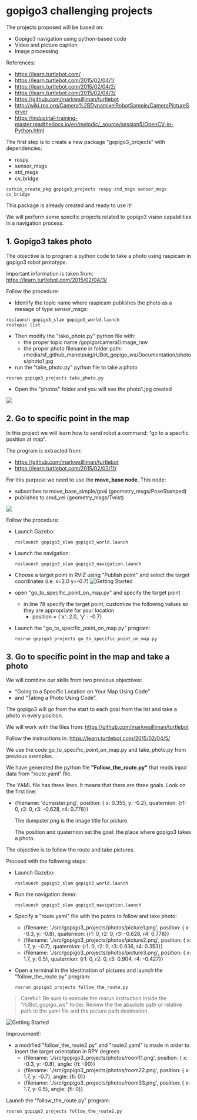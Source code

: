 # **gopigo3 challenging projects**

The projects proposed will be based on:
- Gopigo3 navigation using python-based code
- Video and picture caption
- Image processing

References:
- https://learn.turtlebot.com/
- https://learn.turtlebot.com/2015/02/04/1/
- https://learn.turtlebot.com/2015/02/04/2/
- https://learn.turtlebot.com/2015/02/04/3/
- https://github.com/markwsilliman/turtlebot
- http://wiki.ros.org/Camera%2BDynamixelRobotSample/CameraPictureServer
- https://industrial-training-master.readthedocs.io/en/melodic/_source/session5/OpenCV-in-Python.html

The first step is to create a new package "gopigo3_projects" with dependencies:
- rospy
- sensor_msgs
- std_msgs
- cv_bridge

```shell
catkin_create_pkg gopigo3_projects rospy std_msgs sensor_msgs cv_bridge
```
This package is already created and ready to use it!

We will perform some specific projects related to gopigo3 vision capabilities in a navigation process.

## 1. Gopigo3 takes photo
The objective is to program a python code to take a photo using raspicam in gopigo3 robot prototype.

Important information is taken from: https://learn.turtlebot.com/2015/02/04/3/

Follow the procedure:
- Identify the topic name where raspicam publishes the photo as a mesage of type sensor_msgs:
```shell
roslaunch gopigo3_slam gopigo3_world.launch 
rostopic list
```
- Then modify the "take_photo.py" python file with:
    - the proper topic name /gopigo/camera1/image_raw
    - the proper photo filename in folder path: /media/sf_github_manelpuig/rUBot_gopigo_ws/Documentation/photos/photo1.jpg
- run the "take_photo.py" python file to take a photo
```shell
rosrun gopigo3_projects take_photo.py
```
- Open the "photos" folder and you will see the photo1.jpg created

![](./Images/5_photo1.png)

## **2. Go to specific point in the map**

In this project we will learn how to send robot a command: “go to a specific position at map”.

The program is extracted from:
- https://github.com/markwsilliman/turtlebot
- https://learn.turtlebot.com/2015/02/03/11/

For this purpose we need to use the **move_base node**. This node:
- subscribes to move_base_simple/goal (geometry_msgs/PoseStamped)
- publishes to cmd_vel (geometry_msgs/Twist)

![](./Images/5_move_base.png)

Follow the procedure:
- Launch Gazebo:
    ```shell
    roslaunch gopigo3_slam gopigo3_world.launch
    ```

- Launch the navigation:
    ```shell
    roslaunch gopigo3_slam gopigo3_navigation.launch
    ```
- Choose a target point in RVIZ using "Publish point" and select the target coordinates (i.e. x=2.0 y=-0.7)
![Getting Started](./Images/5_go2point.png)

- open "go_to_specific_point_on_map.py" and specify the target point
    - in line 78 specify the target point, customize the following values so they are appropriate for your location
        - position = {'x': 2.0, 'y' : -0.7}

- Launch the "go_to_specific_point_on_map.py" program:
    ```shell
    rosrun gopigo3_projects go_to_specific_point_on_map.py
    ```


## **3. Go to specific point in the map and take a photo**

We will combine our skills from two previous objectives: 
- “Going to a Specific Location on Your Map Using Code” 
- and “Taking a Photo Using Code”. 

The gopigo3 will go from the start to each goal from the list and take a photo in every position.

We will work with the files from: https://github.com/markwsilliman/turtlebot

Follow the instructions in: https://learn.turtlebot.com/2015/02/04/5/

We use the code go_to_specific_point_on_map.py and take_photo.py from previous exemples. 

We have generated  the python file **"Follow_the_route.py"** that reads input data from "route.yaml" file. 

The YAML file has three lines. It means that there are three goals. Look on the first line:

- {filename: 'dumpster.png', position: { x: 0.355, y: -0.2}, quaternion: {r1: 0, r2: 0, r3: -0.628, r4: 0.778}}

    The dumpster.png is the image title for picture. 
    
    The position and quaternion set the goal: the place where gopigo3 takes a photo. 

The objective is to follow the route and take pictures. 

Proceed with the following steps:

- Launch Gazebo:
    ```shell
    roslaunch gopigo3_slam gopigo3_world.launch
    ```

- Run the navigation demo:
    ```shell
    roslaunch gopigo3_slam gopigo3_navigation.launch
    ```

- Specify a "route.yaml" file with the points to follow and take photo:

    - {filename: './src/gopigo3_projects/photos/picture1.png', position: { x: -0.3, y: -0.8}, quaternion: {r1: 0, r2: 0, r3: -0.628, r4: 0.778}}
    - {filename: './src/gopigo3_projects/photos/picture2.png', position: { x: 1.7, y: -0.7}, quaternion: {r1: 0, r2: 0, r3: 0.936, r4: 0.353}}
    - {filename: './src/gopigo3_projects/photos/picture3.png', position: { x: 1.7, y: 0.5}, quaternion: {r1: 0, r2: 0, r3: 0.904, r4: -0.427}}

- Open a terminal in the ldestination of pictures and launch the "follow_the_route.py" program:
    ```shell
    rosrun gopigo3_projects follow_the_route.py
    ```

>Careful!: 
Be sure to execute the rosrun instruction inside the "rUBot_gopigo_ws" folder. Review the the absolute path or relative path to the yaml file and the picture path destination.

![Getting Started](./Images/5_follow_route2.png)

Improvement!:
- a modified "follow_the_route2.py" and "route2.yaml" is made in order to insert the target orientation in RPY degrees
    - {filename: './src/gopigo3_projects/photos/room11.png', position: { x: -0.3, y: -0.8}, angle: {fi: -90}}
    - {filename: './src/gopigo3_projects/photos/room22.png', position: { x: 1.7, y: -0.7}, angle: {fi: 0}}
    - {filename: './src/gopigo3_projects/photos/room33.png', position: { x: 1.7, y: 0.5}, angle: {fi: 0}}

Launch the "follow_the_route.py" program:

    rosrun gopigo3_projects follow_the_route2.py 